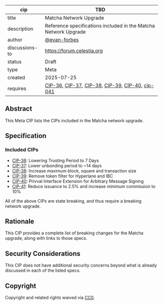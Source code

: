 | cip                | TBD                                                                                             |
|--------------------|------------------------------------------------------------------------------------------------|
| title              | Matcha Network Upgrade                                                                         |
| description        | Reference specifications included in the Matcha Network Upgrade                                |
| author             | [@evan-forbes](https://github.com/evan-forbes)                                                |
| discussions-to     | <https://forum.celestia.org>                                                                  |
| status             | Draft                                                                                          |
| type               | Meta                                                                                           |
| created            | 2025-07-25                                                                                     |
| requires           | [CIP-36](./cip-036.md), [CIP-37](./cip-037.md), [CIP-38](./cip-038.md), [CIP-39](./cip-039.md), [CIP-40](./cip-040.md), [cip-041](./cip-041.md) |

## Abstract

This Meta CIP lists the CIPs included in the Matcha network upgrade.

## Specification

### Included CIPs

- [CIP-36](./cip-036.md): Lowering Trusting Period to 7 Days
- [CIP-37](./cip-037.md): Lower unbonding period to ~14 days
- [CIP-38](./cip-038.md): Increase maximum block, square and transaction size
- [CIP-39](./cip-039.md): Remove token filter for Hyperlane and IBC
- [CIP-40](./cip-040.md): Privval Interface Extension for Arbitrary Message Signing
- [CIP-41](./cip-041.md): Reduce issuance to 2.5% and increase minimum commission to 10%

All of the above CIPs are state breaking, and thus require a breaking network upgrade.

## Rationale

This CIP provides a complete list of breaking changes for the Matcha upgrade, along with links to those specs.

## Security Considerations

This CIP does not have additional security concerns beyond what is already discussed in each of the listed specs.

## Copyright

Copyright and related rights waived via [CC0](https://github.com/celestiaorg/CIPs/blob/main/LICENSE).
